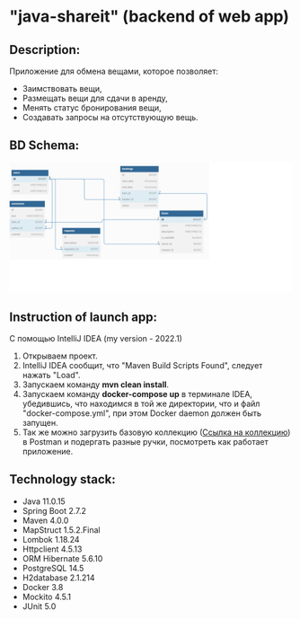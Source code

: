 # "java-shareit" (backend of web app)

## Description:

Приложение для обмена вещами, которое позволяет:

- Заимствовать вещи,
- Размещать вещи для сдачи в аренду,
- Менять статус бронирования вещи, 
- Cоздавать запросы на отсутствующую вещь.

## BD Schema:
![DBSCHEMA](https://github.com/AlexKlinkov/java-shareit/blob/main/BD_Diagram.jpg)

## Instruction of launch app:

С помощью IntelliJ IDEA (my version - 2022.1)

1. Открываем проект.
2. IntelliJ IDEA сообщит, что "Maven Build Scripts Found", следует нажать "Load".
3. Запускаем команду **mvn clean install**.
4. Запускаем команду **docker-compose up** в терминале IDEA, убедившись, что находимся в той же директории, что и файл "docker-compose.yml", при этом Docker daemon должен быть запущен.
5. Так же можно загрузить базовую коллекцию ([Ссылка на коллекцию](https://github.com/AlexKlinkov/java-shareit/blob/main/SET_OF_REQUESTS.postman_collection.json)) в Postman и подергать разные ручки, посмотреть как работает приложение.

## Technology stack:

- Java 11.0.15
- Spring Boot 2.7.2
- Maven 4.0.0
- MapStruct 1.5.2.Final
- Lombok 1.18.24
- Httpclient 4.5.13
- ORM Hibernate 5.6.10
- PostgreSQL 14.5
- H2database 2.1.214
- Docker 3.8
- Mockito 4.5.1
- JUnit 5.0
